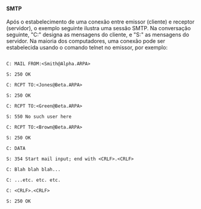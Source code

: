#### SMTP

Após o estabelecimento de uma conexão entre emissor (cliente) e receptor (servidor), o exemplo seguinte ilustra uma sessão SMTP. Na conversação seguinte, "C:" designa as mensagens do cliente, e "S:" as mensagens do servidor. Na maioria dos computadores, uma conexão pode ser estabelecida usando o comando telnet no emissor, por exemplo:

```

C: MAIL FROM:<Smith@Alpha.ARPA>

S: 250 OK

C: RCPT TO:<Jones@Beta.ARPA>

S: 250 OK

C: RCPT TO:<Green@Beta.ARPA>

S: 550 No such user here

C: RCPT TO:<Brown@Beta.ARPA>

S: 250 OK

C: DATA

S: 354 Start mail input; end with <CRLF>.<CRLF>

C: Blah blah blah...

C: ...etc. etc. etc.

C: <CRLF>.<CRLF>

S: 250 OK

```
